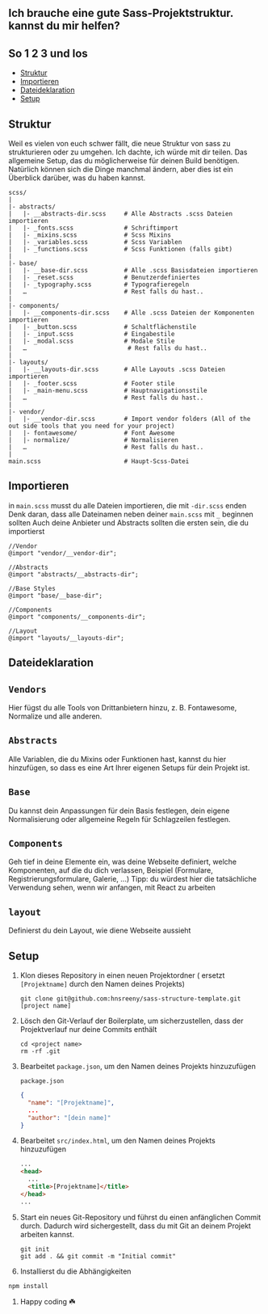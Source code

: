 ## Ich brauche eine gute Sass-Projektstruktur. kannst du mir helfen?

## So 1 2 3 und los

- [Struktur](#Struktur)
- [Importieren](#Importieren)
- [Dateideklaration](#Dateideklaration)
- [Setup](#setup)

## Struktur

Weil es vielen von euch schwer fällt, die neue Struktur von sass zu strukturieren oder zu umgehen. Ich dachte, ich würde mit dir teilen. Das allgemeine Setup, das du möglicherweise für deinen Build benötigen. Natürlich können sich die Dinge manchmal ändern, aber dies ist ein Überblick darüber, was du haben kannst.

```
scss/
|
|- abstracts/
|	|- __abstracts-dir.scss     # Alle Abstracts .scss Dateien importieren
|	|- _fonts.scss              # Schriftimport
|	|- _mixins.scss             # Scss Mixins
|	|- _variables.scss          # Scss Variablen
|	|- _functions.scss          # Scss Funktionen (falls gibt)
|
|- base/
|	|- __base-dir.scss          # Alle .scss Basisdateien importieren
|	|- _reset.scss              # Benutzerdefiniertes
|	|- _typography.scss         # Typografieregeln
|	…                           # Rest falls du hast..
|
|- components/
|	|- __components-dir.scss    # Alle .scss Dateien der Komponenten importieren
|	|- _button.scss             # Schaltflächenstile
|	|- _input.scss              # Eingabestile
|	|- _modal.scss              # Modale Stile
|	…	                         # Rest falls du hast..
|
|- layouts/
|	|- __layouts-dir.scss       # Alle Layouts .scss Dateien importieren
|	|- _footer.scss             # Footer stile
|	|- _main-menu.scss          # Hauptnavigationsstile
|	…                           # Rest falls du hast..
|
|- vendor/
|	|- __vendor-dir.scss        # Import vendor folders (All of the out side tools that you need for your project)
|	|- fontawesome/             # Font Awesome
|	|- normalize/               # Normalisieren
|	…                           # Rest falls du hast..
|
main.scss                       # Haupt-Scss-Datei
```

## Importieren

in `main.scss` musst du alle Dateien importieren, die mit `-dir.scss` enden
Denk daran, dass alle Dateinamen neben deiner `main.scss` mit `_` beginnen sollten
Auch deine Anbieter und Abstracts sollten die ersten sein, die du importierst

```
//Vendor
@import "vendor/__vendor-dir";

//Abstracts
@import "abstracts/__abstracts-dir";

//Base Styles
@import "base/__base-dir";

//Components
@import "components/__components-dir";

//Layout
@import "layouts/__layouts-dir";

```

## Dateideklaration

## `Vendors`

Hier fügst du alle Tools von Drittanbietern hinzu, z. B. Fontawesome, Normalize und alle anderen.

## `Abstracts`

Alle Variablen, die du Mixins oder Funktionen hast, kannst du hier hinzufügen, so dass es eine Art Ihrer eigenen Setups für dein Projekt ist.

## `Base`

Du kannst dein Anpassungen für dein Basis festlegen, dein eigene Normalisierung oder allgemeine Regeln für Schlagzeilen festlegen.

## `Components`

Geh tief in deine Elemente ein, was deine Webseite definiert, welche Komponenten, auf die du dich verlassen, Beispiel (Formulare, Registrierungsformulare, Galerie, ...)
Tipp: du würdest hier die tatsächliche Verwendung sehen, wenn wir anfangen, mit React zu arbeiten

## `layout`

Definierst du dein Layout, wie diene Webseite aussieht

## Setup

1. Klon dieses Repository in einen neuen Projektordner ( ersetzt `[Projektname]` durch den Namen deines Projekts)

   ```
   git clone git@github.com:hnsreeny/sass-structure-template.git [project name]
   ```

1. Lösch den Git-Verlauf der Boilerplate, um sicherzustellen, dass der Projektverlauf nur deine Commits enthält

   ```
   cd <project name>
   rm -rf .git
   ```

1. Bearbeitet `package.json`, um den Namen deines Projekts hinzuzufügen

   `package.json`

   ```json
   {
     "name": "[Projektname]",
     ...
     "author": "[dein name]"
   }
   ```

1. Bearbeitet `src/index.html`, um den Namen deines Projekts hinzuzufügen

   ```html
   ...
   <head>
     ...
     <title>[Projektname]</title>
   </head>
   ...
   ```

1. Start ein neues Git-Repository und führst du einen anfänglichen Commit durch. Dadurch wird sichergestellt, dass du mit Git an deinem Projekt arbeiten kannst.

   ```
   git init
   git add . && git commit -m "Initial commit"
   ```

1. Installierst du die Abhängigkeiten

```
npm install
```

1. Happy coding ☘️

